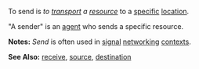 To send is *to [transport](https://github.com/gcassel/Modular-Organization-Terminology/blob/master/terms/transport.md) a [resource](https://github.com/gcassel/Modular-Organization-Terminology/blob/master/terms/resource.md)* to a [specific](https://github.com/gcassel/Modular-Organization-Terminology/blob/master/terms/specific.md) [location](https://github.com/gcassel/Modular-Organization-Terminology/blob/master/terms/location.md).

"A sender" is an [agent](https://github.com/gcassel/Modular-Organization-Terminology/blob/master/terms/agent.md) who sends a specific resource.

**Notes:**  *Send* is often used in [signal](https://github.com/gcassel/Modular-Organization-Terminology/blob/master/terms/signal.md) [networking](https://github.com/gcassel/Modular-Organization-Terminology/blob/master/terms/network.md) [contexts](https://github.com/gcassel/Modular-Organization-Terminology/blob/master/terms/context.md).

**See Also:** [receive](https://github.com/gcassel/Modular-Organization-Terminology/blob/master/terms/receive.md), [source](https://github.com/gcassel/Modular-Organization-Terminology/blob/master/terms/source.md), [destination](https://github.com/gcassel/Modular-Organization-Terminology/blob/master/terms/destination.md)
